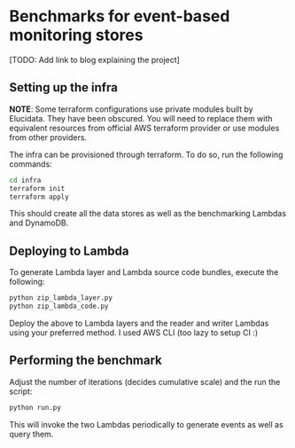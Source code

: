 # Benchmarks for event-based monitoring stores

[TODO: Add link to blog explaining the project]


## Setting up the infra

**NOTE**: Some terraform configurations use private modules built by Elucidata. They
have been obscured. You will need to replace them with equivalent resources from
official AWS terraform provider or use modules from other providers.

The infra can be provisioned through terraform. To do so, run the following commands:
```bash
cd infra
terraform init
terraform apply
```
This should create all the data stores as well as the benchmarking Lambdas and DynamoDB.


## Deploying to Lambda

To generate Lambda layer and Lambda source code bundles, execute the following:
```bash
python zip_lambda_layer.py
python zip_lambda_code.py
```
Deploy the above to Lambda layers and the reader and writer Lambdas using your preferred
method. I used AWS CLI (too lazy to setup CI :)


## Performing the benchmark

Adjust the number of iterations (decides cumulative scale) and the run the script:
```bash
python run.py
```
This will invoke the two Lambdas periodically to generate events as well as query them.
